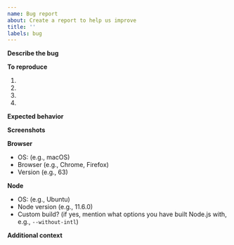 ```yaml
---
name: Bug report
about: Create a report to help us improve
title: ''
labels: bug
---
```


**Describe the bug**

<!-- A clear and concise description of what the bug is. -->

**To reproduce**

<!-- Steps to reproduce the behavior. -->

1.
2.
3.
4.

**Expected behavior**

<!-- A clear and concise description of what you expected to happen. -->

**Screenshots**

<!-- If applicable, add screenshots to help explain your problem. -->

**Browser**

<!-- Complete the following information. -->

- OS: (e.g., macOS)
- Browser (e.g., Chrome, Firefox)
- Version (e.g., 63)

**Node**

<!-- Complete the following information. -->

- OS: (e.g., Ubuntu)
- Node version (e.g., 11.6.0)
- Custom build? (if yes, mention what options you have built Node.js with, e.g., `--without-intl`)

**Additional context**

<!-- Add any other context about the problem here. -->
